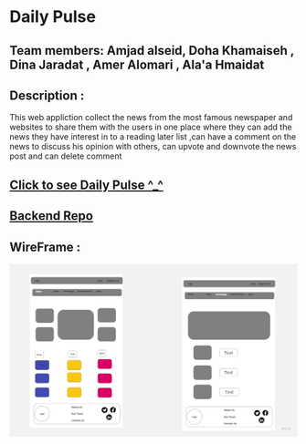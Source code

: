 # Daily Pulse

## Team members: Amjad alseid, Doha Khamaiseh , Dina Jaradat , Amer Alomari , Ala'a Hmaidat

## Description :

This web appliction collect the news from the most famous newspaper and websites to share them with the users in one place where they can add the news they have interest in to a reading later list ,can have a comment on the news to discuss his opinion with others, can upvote and downvote the news post and can delete comment

## [Click to see Daily Pulse ^_^](https://drive.google.com/file/d/1VFYObyzteaWEyI00dNiIrwUtOP0pAKES/view)


## [Backend Repo](https://github.com/DohaKhamaiseh/News_Backend)

## WireFrame :

![Wieframe](./wireframe.jpg)

